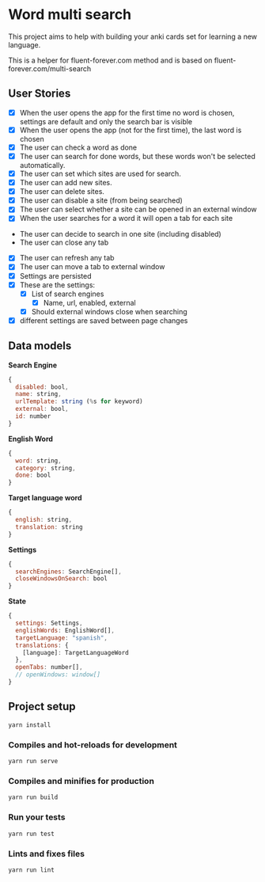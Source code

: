 # Word multi search

This project aims to help with building your anki cards set for learning a new language.

This is a helper for fluent-forever.com method and is based on fluent-forever.com/multi-search

## User Stories

- [x] When the user opens the app for the first time no word is chosen, settings are default and only the search bar is visible
- [x] When the user opens the app (not for the first time), the last word is chosen
- [x] The user can check a word as done
- [x] The user can search for done words, but these words won't be selected automatically.
- [x] The user can set which sites are used for search.
- [x] The user can add new sites.
- [x] The user can delete sites.
- [x] The user can disable a site (from being searched)
- [x] The user can select whether a site can be opened in an external window
- [x] When the user searches for a word it will open a tab for each site
- The user can decide to search in one site (including disabled)
- The user can close any tab
- [x] The user can refresh any tab
- [x] The user can move a tab to external window
- [x] Settings are persisted
- [x] These are the settings:
  - [x] List of search engines
    - [x] Name, url, enabled, external
  - [x] Should external windows close when searching
- [x] different settings are saved between page changes

## Data models

**Search Engine**

```js
{
  disabled: bool,
  name: string,
  urlTemplate: string (%s for keyword)
  external: bool,
  id: number
}
```

**English Word**

```js
{
  word: string,
  category: string,
  done: bool
}
```

**Target language word**

```js
{
  english: string,
  translation: string
}
```

**Settings**

```js
{
  searchEngines: SearchEngine[],
  closeWindowsOnSearch: bool
}
```

**State**

```js
{
  settings: Settings,
  englishWords: EnglishWord[],
  targetLanguage: "spanish",
  translations: {
    [language]: TargetLanguageWord
  },
  openTabs: number[],
  // openWindows: window[]
}
```

## Project setup

```
yarn install
```

### Compiles and hot-reloads for development

```
yarn run serve
```

### Compiles and minifies for production

```
yarn run build
```

### Run your tests

```
yarn run test
```

### Lints and fixes files

```
yarn run lint
```
